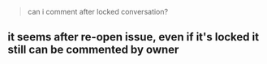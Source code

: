 > can i comment after locked conversation?

## it seems after re-open issue, even if it's locked it still can be commented by owner
